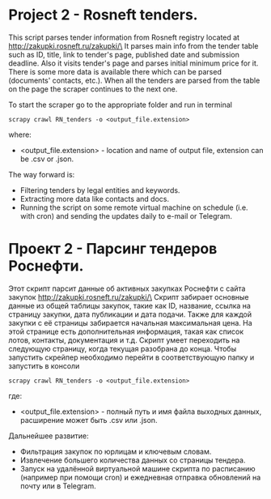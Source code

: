# Project 2 - Rosneft tenders.
This script parses tender information from Rosneft registry located at http://zakupki.rosneft.ru/zakupki/\
It parses main info from the tender table such as ID, title, link to tender's page, published date and submission deadline. Also it visits tender's page and parses initial minimum price for it. There is some more data is available there which can be parsed (documents' contacts, etc.). When all the tenders are parsed from the table on the page the scraper continues to the next one.


To start the scraper go to the appropriate folder and run in terminal
```
scrapy crawl RN_tenders -o <output_file.extension>
```
where:
* <output_file.extension> - location and name of output file, extension can be .csv or .json.

The way forward is:
* Filtering tenders by legal entities and keywords.
* Extracting more data like contacts and docs.
* Running the script on some remote virtual machine on schedule (i.e. with cron) and sending the updates daily to e-mail or Telegram.
   
# Проект 2 - Парсинг тендеров Роснефти.
Этот скрипт парсит данные об активных закупках Роснефти с сайта закупок http://zakupki.rosneft.ru/zakupki/\
Скрипт забирает основные данные из общей таблицы закупок, такие как ID, название, ссылка на страницу закупки, дата публикации и дата подачи. Также для каждой закупки с её страницы забирается начальная максимальная цена. На этой странице есть дополнительная информация, такая как список лотов, контакты, документация и т.д.
Скрипт умеет переходить на следующую страницу, когда текущая разобрана до конца.
Чтобы запустить скрейпер необходимо перейти в соответствующую папку и запустить в консоли
```
scrapy crawl RN_tenders -o <output_file.extension>
```
где:
* <output_file.extension> - полный путь и имя файла выходных данных, расширение может быть .csv или .json.

Дальнейшее развитие:
* Фильтрация закупок по юрлицам и ключевым словам.
* Извлечение большего количества данных со страницы тендера.
* Запуск на удалённой виртуальной машине скрипта по расписанию (например при помощи cron) и ежедневная отправка обновлений на почту или в Telegram.